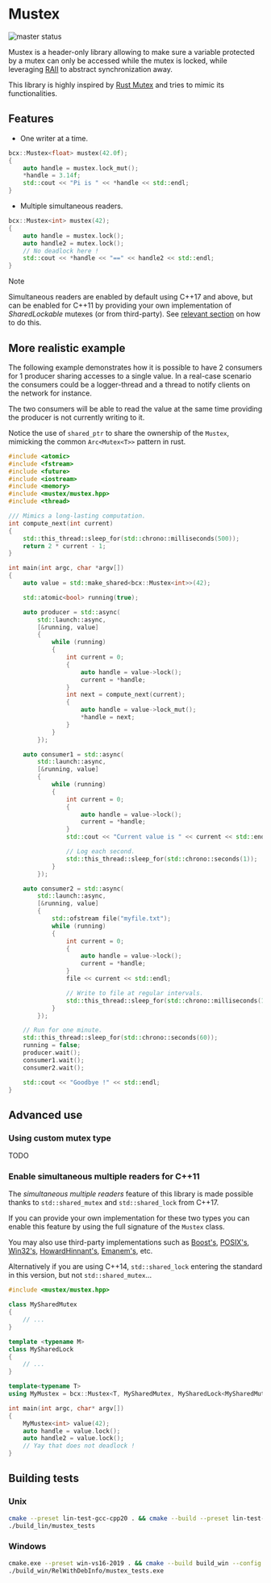 # Mustex

![master status](https://github.com/BriceCroix/mustex/actions/workflows/actions.yml/badge.svg?branch=master)

Mustex is a header-only library allowing to make sure a variable protected by a mutex can only be
accessed while the mutex is locked, while leveraging [RAII](https://en.cppreference.com/w/cpp/language/raii)
to abstract synchronization away.

This library is highly inspired by [Rust Mutex](https://doc.rust-lang.org/std/sync/struct.Mutex.html)
and tries to mimic its functionalities.

## Features

- One writer at a time.

```cpp
bcx::Mustex<float> mustex(42.0f);
{
    auto handle = mustex.lock_mut();
    *handle = 3.14f;
    std::cout << "Pi is " << *handle << std::endl;
}
```

- Multiple simultaneous readers.

```cpp
bcx::Mustex<int> mustex(42);
{
    auto handle = mustex.lock();
    auto handle2 = mutex.lock();
    // No deadlock here !
    std::cout << *handle << "==" << handle2 << std::endl;
}
```

> [!NOTE]  
> Simultaneous readers are enabled by default using C++17 and above, but can be enabled for C++11
> by providing your own implementation of *SharedLockable* mutexes (or from third-party).
> See [relevant section](#enable-simultaneous-multiple-readers-for-c11) on how to do this.

## More realistic example

The following example demonstrates how it is possible to have 2 consumers for 1 producer sharing accesses to a single value. In a real-case scenario the consumers could be a logger-thread and a thread to notify clients on the network for instance.

The two consumers will be able to read the value at the same time providing the producer is not currently writing to it.

Notice the use of `shared_ptr` to share the ownership of the `Mustex`, mimicking the common `Arc<Mutex<T>>` pattern in rust.

```cpp
#include <atomic>
#include <fstream>
#include <future>
#include <iostream>
#include <memory>
#include <mustex/mustex.hpp>
#include <thread>

/// Mimics a long-lasting computation.
int compute_next(int current)
{
    std::this_thread::sleep_for(std::chrono::milliseconds(500));
    return 2 * current - 1;
}

int main(int argc, char *argv[])
{
    auto value = std::make_shared<bcx::Mustex<int>>(42);

    std::atomic<bool> running(true);

    auto producer = std::async(
        std::launch::async,
        [&running, value]
        {
            while (running)
            {
                int current = 0;
                {
                    auto handle = value->lock();
                    current = *handle;
                }
                int next = compute_next(current);
                {
                    auto handle = value->lock_mut();
                    *handle = next;
                }
            }
        });

    auto consumer1 = std::async(
        std::launch::async,
        [&running, value]
        {
            while (running)
            {
                int current = 0;
                {
                    auto handle = value->lock();
                    current = *handle;
                }
                std::cout << "Current value is " << current << std::endl;

                // Log each second.
                std::this_thread::sleep_for(std::chrono::seconds(1));
            }
        });

    auto consumer2 = std::async(
        std::launch::async,
        [&running, value]
        {
            std::ofstream file("myfile.txt");
            while (running)
            {
                int current = 0;
                {
                    auto handle = value->lock();
                    current = *handle;
                }
                file << current << std::endl;

                // Write to file at regular intervals.
                std::this_thread::sleep_for(std::chrono::milliseconds(17));
            }
        });

    // Run for one minute.
    std::this_thread::sleep_for(std::chrono::seconds(60));
    running = false;
    producer.wait();
    consumer1.wait();
    consumer2.wait();

    std::cout << "Goodbye !" << std::endl;
}
```

## Advanced use

### Using custom mutex type

TODO

### Enable simultaneous multiple readers for C++11

The *simultaneous multiple readers* feature of this library is made possible thanks to `std::shared_mutex` and `std::shared_lock` from C++17.

If you can provide your own implementation for these two types you can enable this feature by using the full signature of the `Mustex` class.

You may also use third-party implementations such as [Boost's](http://www.boost.org/doc/libs/1_41_0/doc/html/thread/synchronization.html#thread.synchronization.mutex_types.shared_mutex), [POSIX's](https://docs.oracle.com/cd/E19455-01/806-5257/6je9h032u/index.html), [Win32's](http://msdn.microsoft.com/en-us/library/windows/desktop/aa904937%28v=vs.85%29.aspx), [HowardHinnant's](https://howardhinnant.github.io/shared_mutex.cpp), [Emanem's](https://github.com/Emanem/shared_mutex), etc.

Alternatively if you are using C++14, `std::shared_lock` entering the standard in this version, but not `std::shared_mutex`...

```cpp
#include <mustex/mustex.hpp>

class MySharedMutex
{
    // ...
}

template <typename M>
class MySharedLock
{
    // ...
}

template<typename T>
using MyMustex = bcx::Mustex<T, MySharedMutex, MySharedLock<MySharedMutex>, std::unique_lock>;

int main(int argc, char* argv[])
{
    MyMustex<int> value(42);
    auto handle = value.lock();
    auto handle2 = value.lock();
    // Yay that does not deadlock !
}

```

## Building tests

### Unix

```bash
cmake --preset lin-test-gcc-cpp20 . && cmake --build --preset lin-test-gcc-cpp20
./build_lin/mustex_tests
```

### Windows

```bash
cmake.exe --preset win-vs16-2019 . && cmake --build build_win --config RelWithDebInfo
./build_win/RelWithDebInfo/mustex_tests.exe
```
